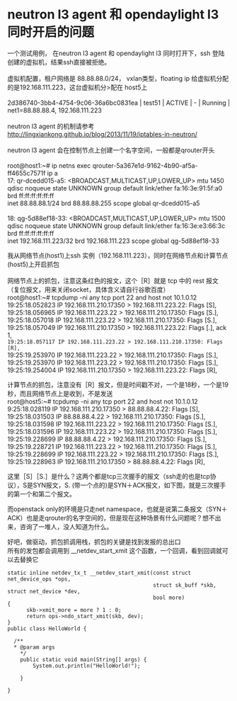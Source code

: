 neutron l3 agent 和 opendaylight l3 同时开启的问题
=================================================

一个测试用例， 在neutron l3 agent 和 opendaylight l3 同时打开下，ssh 登陆 创建的虚拟机，结果ssh直接被拒绝。<br />
 <br />
虚拟机配置，租户网络是 88.88.88.0/24， vxlan类型，floating ip 给虚拟机分配的是192.168.111.223，这台虚拟机分>配在 host5上 <br />
 <br />
2d386740-3bb4-4754-9c06-36a6bc0831ea | test51 | ACTIVE | - | Running | net1=88.88.88.4, 192.168.111.223 <br />
 <br />
neutron l3 agent 的机制请参考 http://lingxiankong.github.io/blog/2013/11/19/iptables-in-neutron/ <br />
 <br />
neutron l3 agent 会在控制节点上创建一个名字空间，一般都是qrouter开头 <br />
 <br />
root@host1:~# ip netns exec qrouter-5a367e1d-9162-4b90-af5a-ff4655c7571f ip a <br />
17: qr-dcedd015-a5: <BROADCAST,MULTICAST,UP,LOWER_UP> mtu 1450 qdisc noqueue state UNKNOWN group default
link/ether fa:16:3e:91:5f:a0 brd ff:ff:ff:ff:ff:ff <br />
inet 88.88.88.1/24 brd 88.88.88.255 scope global qr-dcedd015-a5 <br />
 <br />
18: qg-5d88ef18-33: <BROADCAST,MULTICAST,UP,LOWER_UP> mtu 1500 qdisc noqueue state UNKNOWN group default
link/ether fa:16:3e:e3:66:3c brd ff:ff:ff:ff:ff:ff <br />
inet 192.168.111.223/32 brd 192.168.111.223 scope global qg-5d88ef18-33 <br />

我从网络节点(host1)上ssh 实例（192.168.111.223），同时在网络节点和计算节点(host5)上开启抓包 <br />
 <br />
网络节点上的抓包，注意这条红色的报文，这个［R］就是 tcp 中的 rest 报文（复位报文，用来关闭socket，具体含义请自行谷歌百度）<br />
root@host1:~# tcpdump -ni any tcp port 22 and host not 10.1.0.12 <br />
19:25:18.052823 IP 192.168.111.210.17350 > 192.168.111.223.22: Flags [S], <br />
19:25:18.056965 IP 192.168.111.223.22 > 192.168.111.210.17350: Flags [S.], <br />
19:25:18.057018 IP 192.168.111.223.22 > 192.168.111.210.17350: Flags [S.], <br />
19:25:18.057049 IP 192.168.111.210.17350 > 192.168.111.223.22: Flags [.], ack 1, <br />
`19:25:18.057117 IP 192.168.111.223.22 > 192.168.111.210.17350: Flags [R],` <br />
19:25:19.253970 IP 192.168.111.223.22 > 192.168.111.210.17350: Flags [S.], <br />
19:25:19.253970 IP 192.168.111.223.22 > 192.168.111.210.17350: Flags [S.], <br />
19:25:19.254004 IP 192.168.111.210.17350 > 192.168.111.223.22: Flags [R], <br />


计算节点的抓包，注意没有［R］报文，但是时间戳不对，一个是18秒，一个是19秒，而且网络节点上是收到，不是发送<br />
root@host5:~# tcpdump -ni any tcp port 22 and host not 10.1.0.12 <br />
 9:25:18.028119 IP 192.168.111.210.17350 > 88.88.88.4.22: Flags [S], <br />
19:25:18.031503 IP 88.88.88.4.22 > 192.168.111.210.17350: Flags [S.], <br />
19:25:18.031598 IP 192.168.111.223.22 > 192.168.111.210.17350: Flags [S.], <br />
19:25:18.031596 IP 192.168.111.223.22 > 192.168.111.210.17350: Flags [S.], <br />
19:25:19.228699 IP 88.88.88.4.22 > 192.168.111.210.17350: Flags [S.], <br />
19:25:19.228721 IP 192.168.111.223.22 > 192.168.111.210.17350: Flags [S.], <br />
19:25:19.228699 IP 192.168.111.223.22 > 192.168.111.210.17350: Flags [S.], <br />
19:25:19.228963 IP 192.168.111.210.17350 > 88.88.88.4.22: Flags [R], <br />


这里［S］［S.］是什么？这两个都是tcp三次握手的报文（ssh走的也是tcp协议），S是SYN报文，S. (带一个点的)是SYN＋ACK报文，如下图，就是三次握手的第一个和第二个报文。<br />

而openstack only的环境是只走net namespace，也就是说第二条报文（SYN＋ACK）也是走qrouter的名字空间的，但是现在这种场景有什么问题呢？想不出来，咨询了一堆人，没人知道为什么。<br />

好吧，做驱动，抓包抓调用栈，抓包的关键是找到发报的总出口 <br />
所有的发包都会调用到 __netdev_start_xmit 这个函数，一个回调，看到回调就可以去替换它 <br />

    static inline netdev_tx_t __netdev_start_xmit(const struct net_device_ops *ops, 
                                                  struct sk_buff *skb, struct net_device *dev, 
                                                  bool more) 
    { 
          skb->xmit_more = more ? 1 : 0; 
          return ops->ndo_start_xmit(skb, dev); 
    } 
    public class HelloWorld {

      /**
      * @param args
	    */
	    public static void main(String[] args) {
		    System.out.println("HelloWorld!");

	    }

    }
